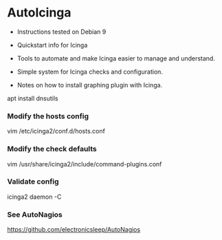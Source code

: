 # AutoIcinga

* Instructions tested on Debian 9

* Quickstart info for Icinga

* Tools to automate and make Icinga easier to manage and understand.

* Simple system for Icinga checks and configuration.

* Notes on how to install graphing plugin with Icinga.

apt install dnsutils

### Modify the hosts config
vim /etc/icinga2/conf.d/hosts.conf

### Modify the check defaults
vim /usr/share/icinga2/include/command-plugins.conf

### Validate config
icinga2 daemon -C

### See AutoNagios
https://github.com/electronicsleep/AutoNagios
